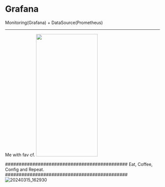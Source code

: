 # Grafana
Monitoring(Grafana) + DataSource(Prometheus)
****
Me with fav cf.
<img src="![20240430_131139](https://github.com/DangSys/Grafana/assets/168504365/14c31482-c9df-45b0-9d78-bd576a2c7a2d)" width="200" height="400" />


#############################################
Eat, Coffee, Config and Repeat.
#############################################
![20240315_162930](https://github.com/DangSys/Grafana/assets/168504365/1bbbc714-ae21-4b5a-b57c-ed35b6a97da3)

